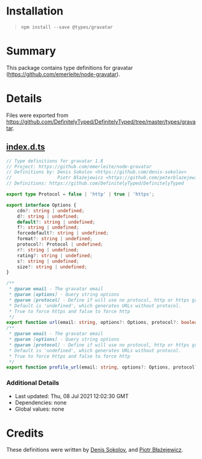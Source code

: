 # Installation
> `npm install --save @types/gravatar`

# Summary
This package contains type definitions for gravatar (https://github.com/emerleite/node-gravatar).

# Details
Files were exported from https://github.com/DefinitelyTyped/DefinitelyTyped/tree/master/types/gravatar.
## [index.d.ts](https://github.com/DefinitelyTyped/DefinitelyTyped/tree/master/types/gravatar/index.d.ts)
````ts
// Type definitions for gravatar 1.8
// Project: https://github.com/emerleite/node-gravatar
// Definitions by: Denis Sokolov <https://github.com/denis-sokolov>
//                 Piotr Błażejewicz <https://github.com/peterblazejewicz>
// Definitions: https://github.com/DefinitelyTyped/DefinitelyTyped

export type Protocol = false | 'http' | true | 'https';

export interface Options {
    cdn?: string | undefined;
    d?: string | undefined;
    default?: string | undefined;
    f?: string | undefined;
    forcedefault?: string | undefined;
    format?: string | undefined;
    protocol?: Protocol | undefined;
    r?: string | undefined;
    rating?: string | undefined;
    s?: string | undefined;
    size?: string | undefined;
}

/**
 * @param email - The gravatar email
 * @param [options] - Query string options
 * @param [protocol] - Define if will use no protocol, http or https gravatar URL.
 * Default is 'undefined', which generates URLs without protocol.
 * True to force https and false to force http
 */
export function url(email: string, options?: Options, protocol?: boolean): string;
/**
 * @param email - The gravatar email
 * @param [options] - Query string options
 * @param [protocol] - Define if will use no protocol, http or https gravatar URL.
 * Default is 'undefined', which generates URLs without protocol.
 * True to force https and false to force http
 */
export function profile_url(email: string, options?: Options, protocol?: boolean): string;

````

### Additional Details
 * Last updated: Thu, 08 Jul 2021 12:02:30 GMT
 * Dependencies: none
 * Global values: none

# Credits
These definitions were written by [Denis Sokolov](https://github.com/denis-sokolov), and [Piotr Błażejewicz](https://github.com/peterblazejewicz).
